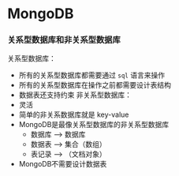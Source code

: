 # MongoDB 

### 关系型数据库和非关系型数据库
关系型数据库：
- 所有的关系型数据库都需要通过 `sql` 语言来操作
- 所有的关系型数据库在操作之前都需要设计表结构
- 数据表还支持约束
非关系型数据库：
- 灵活
- 简单的非关系数据库就是 key-value
- MongoDB是最像关系型数据库的非关系型数据库
  - 数据库 --> 数据库
  - 数据表 --> 集合（数组）
  - 表记录 --> （文档对象）
- MongoDB不需要设计数据表
